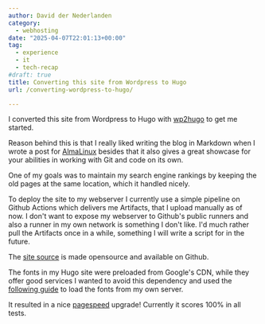 ```yaml
---
author: David der Nederlanden
category:
  - webhosting
date: "2025-04-07T22:01:13+00:00"
tag:
  - experience
  - it
  - tech-recap
#draft: true
title: Converting this site from Wordpress to Hugo
url: /converting-wordpress-to-hugo/

---
```

I converted this site from Wordpress to Hugo with [wp2hugo](https://github.com/ashishb/wp2hugo) to get me started.

Reason behind this is that I really liked writing the blog in Markdown when I wrote a post for [AlmaLinux](https://almalinux.org/blog/2024-06-05-how-elevate-supports-business-needs/) besides that it also gives a great showcase for your abilities in working with Git and code on its own.

One of my goals was to maintain my search engine rankings by keeping the old pages at the same location, which it handled nicely.

To deploy the site to my webserver I currently use a simple pipeline on Github Actions which delivers me Artifacts, that I upload manually as of now.
I don't want to expose my webserver to Github's public runners and also a runner in my own network is something I don't like.
I'd much rather pull the Artifacts once in a while, something I will write a script for in the future.

The [site source](https://github.com/randommen96/itty.nl) is made opensource and available on Github.

The fonts in my Hugo site were preloaded from Google's CDN, while they offer good services I wanted to avoid this dependency and used the [following guide](https://rednafi.com/misc/self_hosted_google_fonts_in_hugo/) to load the fonts from my own server.

It resulted in a nice [pagespeed](https://pagespeed.web.dev/analysis?url=https%3A%2F%2Fitty.nl%2F) upgrade! Currently it scores 100% in all tests.
